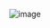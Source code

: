 ![image](https://github.com/expertcloudconsultant/alexa-skill/assets/69172523/5f0fb794-f4bb-4734-b31e-2f4cc20eeaf3)
